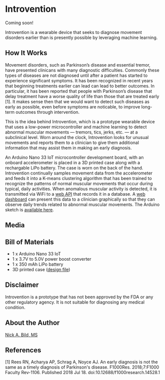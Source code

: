 # Introvention

Coming soon!

Introvention is a wearable device that seeks to diagnose movement disorders earlier than is presently possible by leveraging machine learning.

## How It Works

Movement disorders, such as Parkinson’s disease and essential tremor, have presented clinicans with many diagnostic difficulties.  Commonly these types of diseases are not diagnosed until after a patient has started to experience significant symptoms.  It has been recognized in recent years that beginning treatments earlier can lead can lead to better outcomes.  In particular, it has been reported that people with Parkinson’s disease that delay treatment have a worse quality of life than those that are treated early [1].  It makes sense then that we would want to detect such diseases as early as possible, even before symptoms are noticable, to improve long-term outcomes through intervention.

This is the idea behind Introvention, which is a prototype wearable device that uses a low-power microcontroller and machine learning to detect abnormal muscular movements — tremors, tics, jerks, etc. — at a subclinical level.  Worn around the clock, Introvention looks for unusual movements and reports them to a clinician to give them additional information that may assist them in making an early diagnosis.

An Arduino Nano 33 IoT microcontroller development board, with an onboard accelerometer is placed in a 3D printed case along with a rechargable LiPo battery.  The case is worn on the back of the hand.  Introvention continually samples movement data from the accelerometer and feeds it into a K-means clustering algorithm that has been trained to recognize the patterns of normal muscular movements that occur during typical, daily activities.  When anomalous muscular activity is detected, it is transmitted via WiFi to a [web API](https://github.com/nickbild/introvention/blob/main/api.py) that records it in a database.  A [web dashboard](https://github.com/nickbild/introvention/blob/main/dashboard.py) can present this data to a clinician graphically so that they can observe daily trends related to abnormal muscular movements.  The Arduino sketch is [available here](https://github.com/nickbild/introvention/tree/main/introvention_arduino).

## Media

## Bill of Materials

- 1 x Arduino Nano 33 IoT
- 1 x 3.7V to 5.0V power boost converter
- 1 x 350 mAh LiPo battery
- 3D printed case ([design file](https://github.com/nickbild/introvention/blob/main/media/introvention_case.stl))

## Disclaimer

Introvention is a prototype that has not been approved by the FDA or any other regulatory agency.  It is not suitable for diagnosing any medical condition.

## About the Author

[Nick A. Bild, MS](https://nickbild79.firebaseapp.com/#!/)

## References

[1] Rees RN, Acharya AP, Schrag A, Noyce AJ. An early diagnosis is not the same as a timely diagnosis of Parkinson's disease. F1000Res. 2018;7:F1000 Faculty Rev-1106. Published 2018 Jul 18. doi:10.12688/f1000research.14528.1

